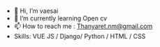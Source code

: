 - 👋 Hi, I’m vaesai
- 🌱 I’m currently learning Open cv
- 📫 How to reach me : Thanyaret.nm@gmail.com
- Skills: VUE JS / Django/ Python / HTML / CSS


<!---
vaesai/vaesai is a ✨ special ✨ repository because its `README.md` (this file) appears on your GitHub profile.
You can click the Preview link to take a look at your changes.
--->

